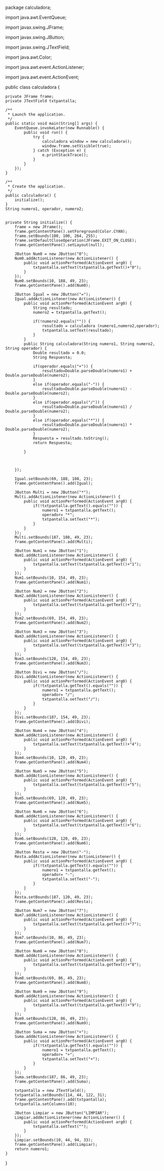 package calculadora;

import java.awt.EventQueue;

import javax.swing.JFrame;

import javax.swing.JButton;

import javax.swing.JTextField;

import java.awt.Color;

import java.awt.event.ActionListener;

import java.awt.event.ActionEvent;

public class calculadora {

	private JFrame frame;
	private JTextField txtpantalla;

	/**
	 * Launch the application.
	 */
	public static void main(String[] args) {
		EventQueue.invokeLater(new Runnable() {
			public void run() {
				try {
					calculadora window = new calculadora();
					window.frame.setVisible(true);
				} catch (Exception e) {
					e.printStackTrace();
				}
			}
		});
	}

	/**
	 * Create the application.
	 */
	public calculadora() {
		initialize();
	}
	String numero1, operador, numero2;

	
	private String initialize() {
		frame = new JFrame();
		frame.getContentPane().setForeground(Color.CYAN);
		frame.setBounds(100, 100, 264, 255);
		frame.setDefaultCloseOperation(JFrame.EXIT_ON_CLOSE);
		frame.getContentPane().setLayout(null);
		
		JButton Num0 = new JButton("0");
		Num0.addActionListener(new ActionListener() {
			public void actionPerformed(ActionEvent arg0) {
				txtpantalla.setText(txtpantalla.getText()+"0");
			}
		});
		Num0.setBounds(10, 188, 49, 23);
		frame.getContentPane().add(Num0);
		
		JButton Igual = new JButton("=");
		Igual.addActionListener(new ActionListener() {
			public void actionPerformed(ActionEvent arg0) {
				String resultado;
				numero2 = txtpantalla.getText();
				
				if(!numero2.equals("")) {
					resultado = calculadora (numero1,numero2,operador);
					txtpantalla.setText(resultado);
				}
			}
			public String calculadora(String numero1, String numero2, String operador) {
				Double resultado = 0.0;
				String Respuesta;
				
				if(operador.equals("+")) {
					resultado=Double.parseDouble(numero1) + Double.parseDouble(numero2);
				}
				else if(operador.equals("-")) {
					resultado=Double.parseDouble(numero1) - Double.parseDouble(numero2);
				}
				else if(operador.equals("/")) {
					resultado=Double.parseDouble(numero1) / Double.parseDouble(numero2);
				}
				else if(operador.equals("*")) {
					resultado=Double.parseDouble(numero1) * Double.parseDouble(numero2);
				}
				Respuesta = resultado.toString();
				return Respuesta;
				
			}
			
				
				
		});
		
		Igual.setBounds(69, 188, 108, 23);
		frame.getContentPane().add(Igual);
		
		JButton Multi = new JButton("*");
		Multi.addActionListener(new ActionListener() {
			public void actionPerformed(ActionEvent arg0) {
				if(!txtpantalla.getText().equals("")) {
					numero1 = txtpantalla.getText();
					operador= "*";
					txtpantalla.setText("*");
				}
			}
		});
		Multi.setBounds(187, 188, 49, 23);
		frame.getContentPane().add(Multi);
		
		JButton Num1 = new JButton("1");
		Num1.addActionListener(new ActionListener() {
			public void actionPerformed(ActionEvent arg0) {
				txtpantalla.setText(txtpantalla.getText()+"1");
			}
		});
		Num1.setBounds(10, 154, 49, 23);
		frame.getContentPane().add(Num1);
		
		JButton Num2 = new JButton("2");
		Num2.addActionListener(new ActionListener() {
			public void actionPerformed(ActionEvent arg0) {
				txtpantalla.setText(txtpantalla.getText()+"2");
			}
		});
		Num2.setBounds(69, 154, 49, 23);
		frame.getContentPane().add(Num2);
		
		JButton Num3 = new JButton("3");
		Num3.addActionListener(new ActionListener() {
			public void actionPerformed(ActionEvent arg0) {
				txtpantalla.setText(txtpantalla.getText()+"3");
			}
		});
		Num3.setBounds(128, 154, 49, 23);
		frame.getContentPane().add(Num3);
		
		JButton Divi = new JButton("/");
		Divi.addActionListener(new ActionListener() {
			public void actionPerformed(ActionEvent arg0) {
				if(!txtpantalla.getText().equals("")) {
					numero1 = txtpantalla.getText();
					operador= "/";
					txtpantalla.setText("/");
				}
			}
		});
		Divi.setBounds(187, 154, 49, 23);
		frame.getContentPane().add(Divi);
		
		JButton Num4 = new JButton("4");
		Num4.addActionListener(new ActionListener() {
			public void actionPerformed(ActionEvent arg0) {
				txtpantalla.setText(txtpantalla.getText()+"4");
			}
		});
		Num4.setBounds(10, 120, 49, 23);
		frame.getContentPane().add(Num4);
		
		JButton Num5 = new JButton("5");
		Num5.addActionListener(new ActionListener() {
			public void actionPerformed(ActionEvent arg0) {
				txtpantalla.setText(txtpantalla.getText()+"5");
			}
		});
		Num5.setBounds(69, 120, 49, 23);
		frame.getContentPane().add(Num5);
		
		JButton Num6 = new JButton("6");
		Num6.addActionListener(new ActionListener() {
			public void actionPerformed(ActionEvent arg0) {
				txtpantalla.setText(txtpantalla.getText()+"6");
			}
		});
		Num6.setBounds(128, 120, 49, 23);
		frame.getContentPane().add(Num6);
		
		JButton Resta = new JButton("-");
		Resta.addActionListener(new ActionListener() {
			public void actionPerformed(ActionEvent arg0) {
				if(!txtpantalla.getText().equals("")) {
					numero1 = txtpantalla.getText();
					operador= "-";
					txtpantalla.setText("-");
				}
			}
		});
		Resta.setBounds(187, 120, 49, 23);
		frame.getContentPane().add(Resta);
		
		JButton Num7 = new JButton("7");
		Num7.addActionListener(new ActionListener() {
			public void actionPerformed(ActionEvent arg0) {
				txtpantalla.setText(txtpantalla.getText()+"7");
			}
		});
		Num7.setBounds(10, 86, 49, 23);
		frame.getContentPane().add(Num7);
		
		JButton Num8 = new JButton("8");
		Num8.addActionListener(new ActionListener() {
			public void actionPerformed(ActionEvent arg0) {
				txtpantalla.setText(txtpantalla.getText()+"8");
			}
		});
		Num8.setBounds(69, 86, 49, 23);
		frame.getContentPane().add(Num8);
		
		JButton Num9 = new JButton("9");
		Num9.addActionListener(new ActionListener() {
			public void actionPerformed(ActionEvent arg0) {
				txtpantalla.setText(txtpantalla.getText()+"9");
			}
		});
		Num9.setBounds(128, 86, 49, 23);
		frame.getContentPane().add(Num9);
		
		JButton Suma = new JButton("+");
		Suma.addActionListener(new ActionListener() {
			public void actionPerformed(ActionEvent arg0) {
				if(!txtpantalla.getText().equals("")) {
					numero1 = txtpantalla.getText();
					operador= "+";
					txtpantalla.setText("+");
				}
			}
		});
		Suma.setBounds(187, 86, 49, 23);
		frame.getContentPane().add(Suma);
		
		txtpantalla = new JTextField();
		txtpantalla.setBounds(114, 44, 122, 31);
		frame.getContentPane().add(txtpantalla);
		txtpantalla.setColumns(10);
		
		JButton Limpiar = new JButton("LIMPIAR");
		Limpiar.addActionListener(new ActionListener() {
			public void actionPerformed(ActionEvent arg0) {
				txtpantalla.setText("");
			}
		});
		Limpiar.setBounds(10, 44, 94, 33);
		frame.getContentPane().add(Limpiar);
		return numero1;
	}
}

